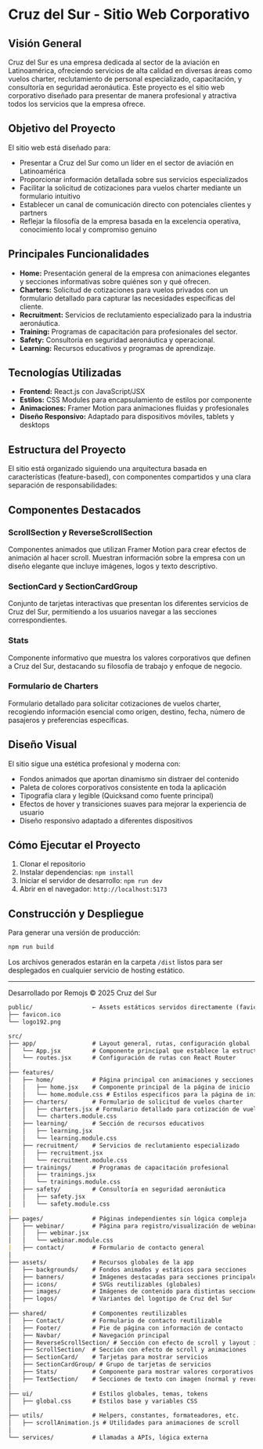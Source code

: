 # Cruz del Sur - Sitio Web Corporativo

## Visión General

Cruz del Sur es una empresa dedicada al sector de la aviación en Latinoamérica, ofreciendo servicios de alta calidad en diversas áreas como vuelos charter, reclutamiento de personal especializado, capacitación, y consultoría en seguridad aeronáutica. Este proyecto es el sitio web corporativo diseñado para presentar de manera profesional y atractiva todos los servicios que la empresa ofrece.

## Objetivo del Proyecto

El sitio web está diseñado para:

- Presentar a Cruz del Sur como un líder en el sector de aviación en Latinoamérica
- Proporcionar información detallada sobre sus servicios especializados
- Facilitar la solicitud de cotizaciones para vuelos charter mediante un formulario intuitivo
- Establecer un canal de comunicación directo con potenciales clientes y partners
- Reflejar la filosofía de la empresa basada en la excelencia operativa, conocimiento local y compromiso genuino

## Principales Funcionalidades

- **Home:** Presentación general de la empresa con animaciones elegantes y secciones informativas sobre quiénes son y qué ofrecen.
- **Charters:** Solicitud de cotizaciones para vuelos privados con un formulario detallado para capturar las necesidades específicas del cliente.
- **Recruitment:** Servicios de reclutamiento especializado para la industria aeronáutica.
- **Training:** Programas de capacitación para profesionales del sector.
- **Safety:** Consultoría en seguridad aeronáutica y operacional.
- **Learning:** Recursos educativos y programas de aprendizaje.

## Tecnologías Utilizadas

- **Frontend:** React.js con JavaScript/JSX
- **Estilos:** CSS Modules para encapsulamiento de estilos por componente
- **Animaciones:** Framer Motion para animaciones fluidas y profesionales
- **Diseño Responsivo:** Adaptado para dispositivos móviles, tablets y desktops

## Estructura del Proyecto

El sitio está organizado siguiendo una arquitectura basada en características (feature-based), con componentes compartidos y una clara separación de responsabilidades:

## Componentes Destacados

### ScrollSection y ReverseScrollSection
Componentes animados que utilizan Framer Motion para crear efectos de animación al hacer scroll. Muestran información sobre la empresa con un diseño elegante que incluye imágenes, logos y texto descriptivo.

### SectionCard y SectionCardGroup
Conjunto de tarjetas interactivas que presentan los diferentes servicios de Cruz del Sur, permitiendo a los usuarios navegar a las secciones correspondientes.

### Stats
Componente informativo que muestra los valores corporativos que definen a Cruz del Sur, destacando su filosofía de trabajo y enfoque de negocio.

### Formulario de Charters
Formulario detallado para solicitar cotizaciones de vuelos charter, recogiendo información esencial como origen, destino, fecha, número de pasajeros y preferencias específicas.

## Diseño Visual

El sitio sigue una estética profesional y moderna con:
- Fondos animados que aportan dinamismo sin distraer del contenido
- Paleta de colores corporativos consistente en toda la aplicación
- Tipografía clara y legible (Quicksand como fuente principal)
- Efectos de hover y transiciones suaves para mejorar la experiencia de usuario
- Diseño responsivo adaptado a diferentes dispositivos

## Cómo Ejecutar el Proyecto

1. Clonar el repositorio
2. Instalar dependencias: `npm install`
3. Iniciar el servidor de desarrollo: `npm run dev`
4. Abrir en el navegador: `http://localhost:5173`

## Construcción y Despliegue

Para generar una versión de producción:
```bash
npm run build
```

Los archivos generados estarán en la carpeta `/dist` listos para ser desplegados en cualquier servicio de hosting estático.

---

Desarrollado por Remojs © 2025 Cruz del Sur


```markdown
public/                 ← Assets estáticos servidos directamente (favicon, og:image...)
├── favicon.ico
└── logo192.png

src/
├── app/                # Layout general, rutas, configuración global
│   └── App.jsx         # Componente principal que establece la estructura base
│   └── routes.jsx      # Configuración de rutas con React Router
│
├── features/
│   ├── home/           # Página principal con animaciones y secciones informativas
│   │   ├── home.jsx    # Componente principal de la página de inicio
│   │   └── home.module.css # Estilos específicos para la página de inicio
│   ├── charters/       # Formulario de solicitud de vuelos charter
│   │   ├── charters.jsx # Formulario detallado para cotización de vuelos privados
│   │   └── charters.module.css
│   ├── learning/       # Sección de recursos educativos
│   │   ├── learning.jsx
│   │   └── learning.module.css
│   ├── recruitment/    # Servicios de reclutamiento especializado
│   │   ├── recruitment.jsx
│   │   └── recruitment.module.css
│   ├── trainings/      # Programas de capacitación profesional
│   │   ├── trainings.jsx
│   │   └── trainings.module.css
│   ├── safety/         # Consultoría en seguridad aeronáutica
│   │   ├── safety.jsx
│   │   └── safety.module.css
|
├── pages/              # Páginas independientes sin lógica compleja
│   ├── webinar/        # Página para registro/visualización de webinars
│   │   ├── webinar.jsx
│   │   └── webinar.module.css
|   ├── contact/        # Formulario de contacto general
│
├── assets/             # Recursos globales de la app
│   ├── backgrounds/    # Fondos animados y estáticos para secciones
│   ├── banners/        # Imágenes destacadas para secciones principales
│   ├── icons/          # SVGs reutilizables (globales)
│   ├── images/         # Imágenes de contenido para distintas secciones
│   ├── logos/          # Variantes del logotipo de Cruz del Sur
│
├── shared/             # Componentes reutilizables 
│   ├── Contact/        # Formulario de contacto reutilizable
│   ├── Footer/         # Pie de página con información de contacto
│   ├── Navbar/         # Navegación principal
│   ├── ReverseScrollSection/ # Sección con efecto de scroll y layout invertido
│   ├── ScrollSection/  # Sección con efecto de scroll y animaciones
│   ├── SectionCard/    # Tarjetas para mostrar servicios
│   ├── SectionCardGroup/ # Grupo de tarjetas de servicios
│   ├── Stats/          # Componente para mostrar valores corporativos
│   ├── TextSection/    # Secciones de texto con imagen (normal y reversa)
│
├── ui/                 # Estilos globales, temas, tokens
│   ├── global.css      # Estilos base y variables CSS
│
├── utils/              # Helpers, constantes, formateadores, etc.
│   ├── scrollAnimation.js # Utilidades para animaciones de scroll
│
└── services/           # Llamadas a APIs, lógica externa
```


